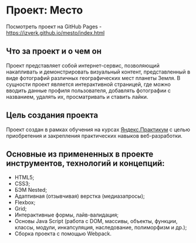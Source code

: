 # Проект: Место

Посмотреть проект на GitHub Pages - https://izverk.github.io/mesto/index.html

## Что за проект и о чем он

Проект представляет собой интернет-сервис, позволяющий накапливать и демонстрировать визуальный контент, представленный в виде фотографий различных географических мест планеты Земля.
В сущности проект является интерактивной страницей, где можно вводить данные профиля пользователя, добавлять фотографии с названием, удалять их, просматривать и ставить лайки.

## Цель создания проекта

Проект создан в рамках обучения на курсах [Яндекс.Практикум](https://practicum.yandex.ru/) с целью приобретения и закрепления практических навыков веб-разработки.

## Основные из примененных в проекте инструментов, технологий и концепций:

- HTML5;
- CSS3;
- БЭМ Nested;
- Адаптивная (отзывчивая) верстка (медиазапросы);
- Flexbox;
- Grid;
- Интерактивные формы, лайв-валидация;
- Основы Java Script (работа с DOM, массивы, объекты, функции, классы, модули, инкапсуляция, наследование, полиморфизм и др.);
- Сборка проекта с помощью Webpack.
